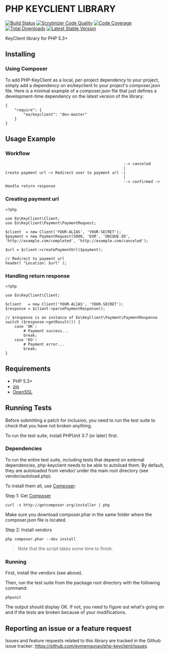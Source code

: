 # PHP KEYCLIENT LIBRARY

[![Build Status](https://travis-ci.org/eymengunay/php-keyclient.png?branch=master)](https://travis-ci.org/eymengunay/php-keyclient)
[![Scrutinizer Code Quality](https://scrutinizer-ci.com/g/eymengunay/php-keyclient/badges/quality-score.png?s=c43aa5f7931d48b7d02fe58220155cebff11f882)](https://scrutinizer-ci.com/g/eymengunay/php-keyclient/)
[![Code Coverage](https://scrutinizer-ci.com/g/eymengunay/php-keyclient/badges/coverage.png?s=3932e859f5bcb4d0cded28b2889598dfce1452c4)](https://scrutinizer-ci.com/g/eymengunay/php-keyclient/)
[![Total Downloads](https://poser.pugx.org/eo/keyclient/downloads.png)](https://packagist.org/packages/eo/keyclient)
[![Latest Stable Version](https://poser.pugx.org/eo/keyclient/v/stable.png)](https://packagist.org/packages/eo/keyclient)

KeyClient library for PHP 5.3+

## Installing

### Using Composer

To add PHP-KeyClient as a local, per-project dependency to your project, simply add a dependency on eo/keyclient to your project's composer.json file. Here is a minimal example of a composer.json file that just defines a development-time dependency on the latest version of the library:

```
{
    "require": {
        "eo/keyclient": "dev-master"
    }
}
```

## Usage Example

### Workflow

```
                                                    --> canceled
                                                    |
Create payment url –> Redirect user to payment url -|
                                                    |
                                                    --> confirmed -> Handle return response
```

### Creating payment url
```
<?php

use Eo\KeyClient\Client;
use Eo\KeyClient\Payment\PaymentRequest;

$client  = new Client('YOUR-ALIAS', 'YOUR-SECRET');
$payment = new PaymentRequest(5000, 'EUR', 'UNIQUE-ID', 'http://example.com/completed', 'http://example.com/canceled');

$url = $client->createPaymentUrl($payment);

// Redirect to payment url
header( "Location: $url" );
```

### Handling return response
```
<?php

use Eo\KeyClient\Client;

$client   = new Client('YOUR-ALIAS', 'YOUR-SECRET');
$response = $client->parsePaymentResponse();

// $response is an instance of Eo\KeyClient\Payment\PaymentResponse
switch ($response->getResult()) {
    case 'OK':
        # Payment success...
        break;
    case 'KO':
        # Payment error...
        break;
}
```

## Requirements
* PHP 5.3+
* [zip](http://php.net/manual/en/book.zip.php)
* [OpenSSL](http://www.php.net/manual/en/book.openssl.php)

## Running Tests
Before submitting a patch for inclusion, you need to run the test suite to check that you have not broken anything.

To run the test suite, install PHPUnit 3.7 (or later) first.

### Dependencies
To run the entire test suite, including tests that depend on external dependencies, php-keyclient needs to be able to autoload them. By default, they are autoloaded from vendor/ under the main root directory (see vendor/autoload.php).

To install them all, use [Composer](http://getcomposer.org):

Step 1: Get [Composer](http://getcomposer.org)
```
curl -s http://getcomposer.org/installer | php
```
Make sure you download composer.phar in the same folder where the composer.json file is located.

Step 2: Install vendors
```
php composer.phar --dev install
```

> Note that the script takes some time to finish.

### Running
First, install the vendors (see above).

Then, run the test suite from the package root directory with the following command:
```
phpunit
```

The output should display OK. If not, you need to figure out what's going on and if the tests are broken because of your modifications.

## Reporting an issue or a feature request
Issues and feature requests related to this library are tracked in the Github issue tracker: https://github.com/eymengunay/php-keyclient/issues
